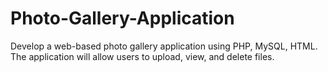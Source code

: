 # Photo-Gallery-Application
Develop a web-based photo gallery application using PHP, MySQL, HTML. The application will allow users to upload, view, and delete files.
